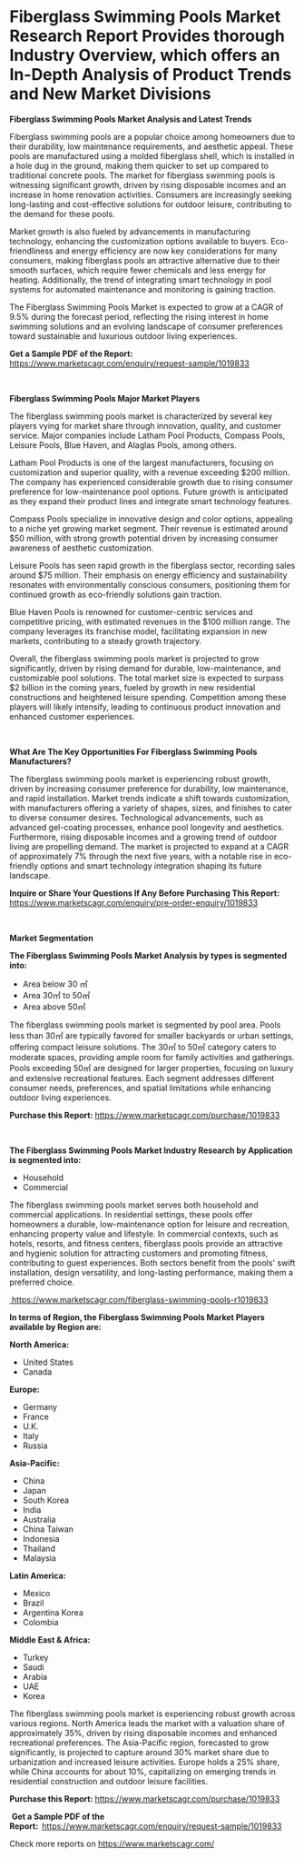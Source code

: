 <p><h1>Fiberglass Swimming Pools Market Research Report Provides thorough Industry Overview, which offers an In-Depth Analysis of Product Trends and New Market Divisions</h1></p><p><strong>Fiberglass Swimming Pools Market Analysis and Latest Trends</strong></p>
<p><p>Fiberglass swimming pools are a popular choice among homeowners due to their durability, low maintenance requirements, and aesthetic appeal. These pools are manufactured using a molded fiberglass shell, which is installed in a hole dug in the ground, making them quicker to set up compared to traditional concrete pools. The market for fiberglass swimming pools is witnessing significant growth, driven by rising disposable incomes and an increase in home renovation activities. Consumers are increasingly seeking long-lasting and cost-effective solutions for outdoor leisure, contributing to the demand for these pools.</p><p>Market growth is also fueled by advancements in manufacturing technology, enhancing the customization options available to buyers. Eco-friendliness and energy efficiency are now key considerations for many consumers, making fiberglass pools an attractive alternative due to their smooth surfaces, which require fewer chemicals and less energy for heating. Additionally, the trend of integrating smart technology in pool systems for automated maintenance and monitoring is gaining traction.</p><p>The Fiberglass Swimming Pools Market is expected to grow at a CAGR of 9.5% during the forecast period, reflecting the rising interest in home swimming solutions and an evolving landscape of consumer preferences toward sustainable and luxurious outdoor living experiences.</p></p>
<p><strong>Get a Sample PDF of the Report:&nbsp;</strong> <a href="https://www.marketscagr.com/enquiry/request-sample/1019833?utm_campaign=2882&utm_medium=2&utm_source=Github&utm_content=ia&utm_term=05042025&utm_id=fiberglass-swimming-pools">https://www.marketscagr.com/enquiry/request-sample/1019833</a></p>
<p>&nbsp;</p>
<p><strong>Fiberglass Swimming Pools Major Market Players</strong></p>
<p><p>The fiberglass swimming pools market is characterized by several key players vying for market share through innovation, quality, and customer service. Major companies include Latham Pool Products, Compass Pools, Leisure Pools, Blue Haven, and Alaglas Pools, among others. </p><p>Latham Pool Products is one of the largest manufacturers, focusing on customization and superior quality, with a revenue exceeding $200 million. The company has experienced considerable growth due to rising consumer preference for low-maintenance pool options. Future growth is anticipated as they expand their product lines and integrate smart technology features.</p><p>Compass Pools specialize in innovative design and color options, appealing to a niche yet growing market segment. Their revenue is estimated around $50 million, with strong growth potential driven by increasing consumer awareness of aesthetic customization. </p><p>Leisure Pools has seen rapid growth in the fiberglass sector, recording sales around $75 million. Their emphasis on energy efficiency and sustainability resonates with environmentally conscious consumers, positioning them for continued growth as eco-friendly solutions gain traction.</p><p>Blue Haven Pools is renowned for customer-centric services and competitive pricing, with estimated revenues in the $100 million range. The company leverages its franchise model, facilitating expansion in new markets, contributing to a steady growth trajectory.</p><p>Overall, the fiberglass swimming pools market is projected to grow significantly, driven by rising demand for durable, low-maintenance, and customizable pool solutions. The total market size is expected to surpass $2 billion in the coming years, fueled by growth in new residential constructions and heightened leisure spending. Competition among these players will likely intensify, leading to continuous product innovation and enhanced customer experiences.</p></p>
<p>&nbsp;</p>
<p><strong>What Are The Key Opportunities For Fiberglass Swimming Pools Manufacturers?</strong></p>
<p><p>The fiberglass swimming pools market is experiencing robust growth, driven by increasing consumer preference for durability, low maintenance, and rapid installation. Market trends indicate a shift towards customization, with manufacturers offering a variety of shapes, sizes, and finishes to cater to diverse consumer desires. Technological advancements, such as advanced gel-coating processes, enhance pool longevity and aesthetics. Furthermore, rising disposable incomes and a growing trend of outdoor living are propelling demand. The market is projected to expand at a CAGR of approximately 7% through the next five years, with a notable rise in eco-friendly options and smart technology integration shaping its future landscape.</p></p>
<p><strong>Inquire or Share Your Questions If Any Before Purchasing This Report:</strong> <a href="https://www.marketscagr.com/enquiry/pre-order-enquiry/1019833?utm_campaign=2882&utm_medium=2&utm_source=Github&utm_content=ia&utm_term=05042025&utm_id=fiberglass-swimming-pools">https://www.marketscagr.com/enquiry/pre-order-enquiry/1019833</a></p>
<p>&nbsp;</p>
<p><strong>Market Segmentation</strong></p>
<p><strong>The Fiberglass Swimming Pools Market Analysis by types is segmented into:</strong></p>
<p><ul><li>Area below 30 ㎡</li><li>Area 30㎡ to 50㎡</li><li>Area above 50㎡</li></ul></p>
<p><p>The fiberglass swimming pools market is segmented by pool area. Pools less than 30㎡ are typically favored for smaller backyards or urban settings, offering compact leisure solutions. The 30㎡ to 50㎡ category caters to moderate spaces, providing ample room for family activities and gatherings. Pools exceeding 50㎡ are designed for larger properties, focusing on luxury and extensive recreational features. Each segment addresses different consumer needs, preferences, and spatial limitations while enhancing outdoor living experiences.</p></p>
<p><strong>Purchase this Report:&nbsp;</strong><a href="https://www.marketscagr.com/purchase/1019833?utm_campaign=2882&utm_medium=2&utm_source=Github&utm_content=ia&utm_term=05042025&utm_id=fiberglass-swimming-pools">https://www.marketscagr.com/purchase/1019833</a></p>
<p>&nbsp;</p>
<p><strong>The Fiberglass Swimming Pools Market Industry Research by Application is segmented into:</strong></p>
<p><ul><li>Household</li><li>Commercial</li></ul></p>
<p><p>The fiberglass swimming pools market serves both household and commercial applications. In residential settings, these pools offer homeowners a durable, low-maintenance option for leisure and recreation, enhancing property value and lifestyle. In commercial contexts, such as hotels, resorts, and fitness centers, fiberglass pools provide an attractive and hygienic solution for attracting customers and promoting fitness, contributing to guest experiences. Both sectors benefit from the pools' swift installation, design versatility, and long-lasting performance, making them a preferred choice.</p></p>
<p><a href="https://www.marketscagr.com/fiberglass-swimming-pools-r1019833?utm_campaign=2882&utm_medium=2&utm_source=Github&utm_content=ia&utm_term=05042025&utm_id=fiberglass-swimming-pools">&nbsp;https://www.marketscagr.com/fiberglass-swimming-pools-r1019833</a></p>
<p><strong>In terms of Region, the Fiberglass Swimming Pools Market Players available by Region are:</strong></p>
<p>
    <p> <strong> North America: </strong>
        <ul>
            <li>United States</li>
            <li>Canada</li>
        </ul>
        </p> 
    <p> <strong> Europe: </strong>
        <ul>
            <li>Germany</li>
            <li>France</li>
            <li>U.K.</li>
            <li>Italy</li>
            <li>Russia</li>
        </ul>
        </p> 
    <p> <strong> Asia-Pacific: </strong>
        <ul>
            <li>China</li>
            <li>Japan</li>
            <li>South Korea</li>
            <li>India</li>
            <li>Australia</li>
            <li>China Taiwan</li>
            <li>Indonesia</li>
            <li>Thailand</li>
            <li>Malaysia</li>
        </ul>
        </p> 
    <p> <strong> Latin America: </strong>
        <ul>
            <li>Mexico</li>
            <li>Brazil</li>
            <li>Argentina Korea</li>
            <li>Colombia</li>
        </ul>
        </p> 
    <p> <strong> Middle East & Africa: </strong>
        <ul>
            <li>Turkey</li>
            <li>Saudi</li>
            <li>Arabia</li>
            <li>UAE</li>
            <li>Korea</li>
        </ul>
    </p>
    </p>
<p><p>The fiberglass swimming pools market is experiencing robust growth across various regions. North America leads the market with a valuation share of approximately 35%, driven by rising disposable incomes and enhanced recreational preferences. The Asia-Pacific region, forecasted to grow significantly, is projected to capture around 30% market share due to urbanization and increased leisure activities. Europe holds a 25% share, while China accounts for about 10%, capitalizing on emerging trends in residential construction and outdoor leisure facilities.</p></p>
<p><strong>Purchase this Report: </strong><a href="https://www.marketscagr.com/purchase/1019833?utm_campaign=2882&utm_medium=2&utm_source=Github&utm_content=ia&utm_term=05042025&utm_id=fiberglass-swimming-pools">https://www.marketscagr.com/purchase/1019833</a></p>
<p>&nbsp;<strong>Get a Sample PDF of the Report:&nbsp;&nbsp;</strong><a href="https://www.marketscagr.com/enquiry/request-sample/1019833?utm_campaign=2882&utm_medium=2&utm_source=Github&utm_content=ia&utm_term=05042025&utm_id=fiberglass-swimming-pools">https://www.marketscagr.com/enquiry/request-sample/1019833</a></p>
<p><strong></strong></p>
<p>Check more reports on <a href="https://www.marketscagr.com/?utm_campaign=2882&utm_medium=2&utm_source=Github&utm_content=ia&utm_term=05042025&utm_id=fiberglass-swimming-pools">https://www.marketscagr.com/</a></p>